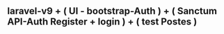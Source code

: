

## laravel-v9 + ( UI - bootstrap-Auth ) + ( Sanctum API-Auth Register + login ) + ( test Postes )

